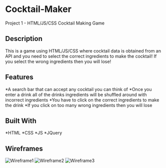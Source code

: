 # Cocktail-Maker
Project 1 - HTML/JS/CSS Cocktail Making Game

## Description
This is a game using HTML/JS/CSS where cocktail data is obtained from an API and you need to select the correct ingredients to make the cocktail! If you select the wrong ingredients then you will lose!

## Features
*A search bar that can accept any cocktail you can think of
*Once you enter a drink all of the drinks ingredients will be shuffled around with incorrect ingredients
*You have to click on the correct ingredients to make the drink
*If you click on too many wrong ingredients then you will lose

## Built With
*HTML
*CSS
*JS
*JQuery

## Wireframes

![Wireframe1](https://i.imgur.com/ZiZtyPL.png)
![Wireframe2](https://i.imgur.com/xkg5xiN.png)
![Wireframe3](https://i.imgur.com/HpnHVJL.png)